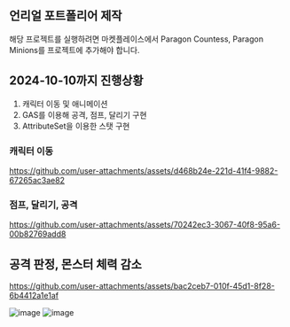 ## 언리얼 포트폴리어 제작

해당 프로젝트를 실행하려면 마켓플레이스에서
Paragon Countess, Paragon Minions를 프로젝트에 추가해야 합니다.

## 2024-10-10까지 진행상황
1. 캐릭터 이동 및 애니메이션
2. GAS를 이용해 공격, 점프, 달리기 구현
3. AttributeSet을 이용한 스탯 구현

### 캐릭터 이동
https://github.com/user-attachments/assets/d468b24e-221d-41f4-9882-67265ac3ae82

### 점프, 달리기, 공격
https://github.com/user-attachments/assets/70242ec3-3067-40f8-95a6-00b82769add8

## 공격 판정, 몬스터 체력 감소
https://github.com/user-attachments/assets/bac2ceb7-010f-45d1-8f28-6b4412a1e1af

![image](https://github.com/user-attachments/assets/18b56d25-2973-482a-85bd-7e7d1ae492ed)
![image](https://github.com/user-attachments/assets/fb611ded-5cc0-442d-a126-93809ab896df)
